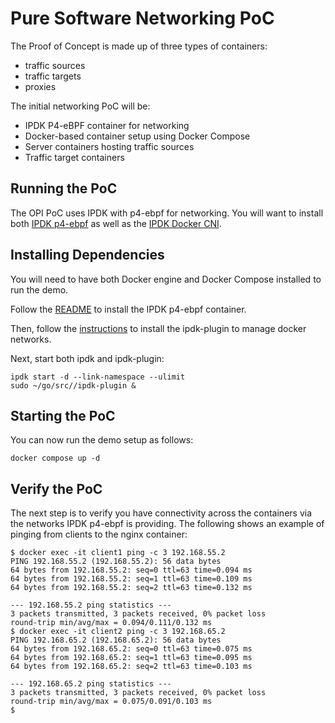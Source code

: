 # Pure Software Networking PoC

The Proof of Concept is made up of three types of containers:

- traffic sources
- traffic targets
- proxies

The initial networking PoC will be:

- IPDK P4-eBPF container for networking
- Docker-based container setup using Docker Compose
- Server containers hosting traffic sources
- Traffic target containers

## Running the PoC

The OPI PoC uses IPDK with p4-ebpf for networking. You will want to install
both [IPDK p4-ebpf](https://github.com/ipdk-io/ipdk/tree/main/build/networking_ebpf)
as well as the [IPDK Docker CNI](https://github.com/mestery/ipdk-plugin).

## Installing Dependencies

You will need to have both Docker engine and Docker Compose installed
to run the demo.

Follow the [README](https://github.com/ipdk-io/ipdk/blob/main/build/networking_ebpf/README_DOCKER.md)
to install the IPDK p4-ebpf container.

Then, follow the [instructions](https://github.com/mestery/ipdk-plugin) to
install the ipdk-plugin to manage docker networks.

Next, start both ipdk and ipdk-plugin:

```console
ipdk start -d --link-namespace --ulimit
sudo ~/go/src//ipdk-plugin &
```

## Starting the PoC

You can now run the demo setup as follows:

```console
docker compose up -d
```

## Verify the PoC

The next step is to verify you have connectivity across the containers via the
networks IPDK p4-ebpf is providing. The following shows an example of pinging
from clients to the nginx container:

<!-- markdownlint-disable -->
```console
$ docker exec -it client1 ping -c 3 192.168.55.2
PING 192.168.55.2 (192.168.55.2): 56 data bytes
64 bytes from 192.168.55.2: seq=0 ttl=63 time=0.094 ms
64 bytes from 192.168.55.2: seq=1 ttl=63 time=0.109 ms
64 bytes from 192.168.55.2: seq=2 ttl=63 time=0.132 ms

--- 192.168.55.2 ping statistics ---
3 packets transmitted, 3 packets received, 0% packet loss
round-trip min/avg/max = 0.094/0.111/0.132 ms
$ docker exec -it client2 ping -c 3 192.168.65.2
PING 192.168.65.2 (192.168.65.2): 56 data bytes
64 bytes from 192.168.65.2: seq=0 ttl=63 time=0.075 ms
64 bytes from 192.168.65.2: seq=1 ttl=63 time=0.095 ms
64 bytes from 192.168.65.2: seq=2 ttl=63 time=0.103 ms

--- 192.168.65.2 ping statistics ---
3 packets transmitted, 3 packets received, 0% packet loss
round-trip min/avg/max = 0.075/0.091/0.103 ms
$
```
<!-- markdownlint-restore -->
